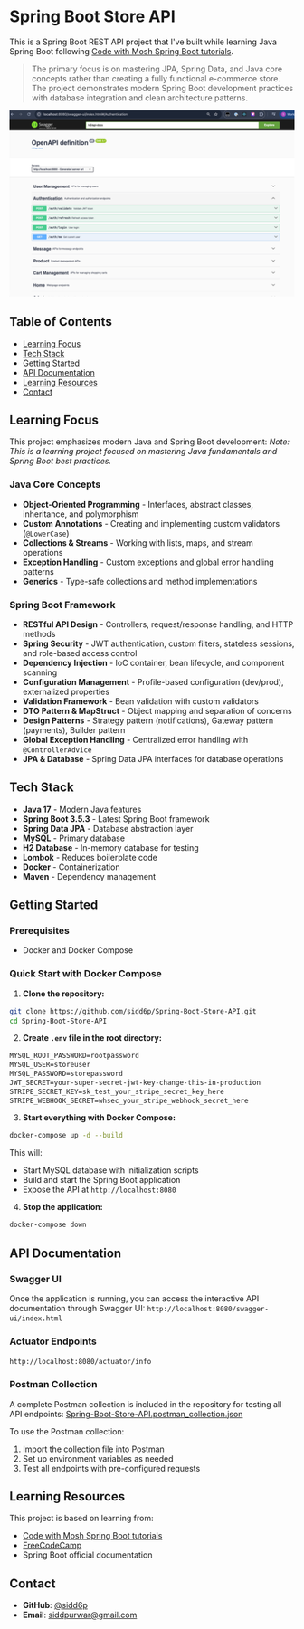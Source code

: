 # Spring Boot Store API

This is a Spring Boot REST API project that I've built while learning Java Spring Boot
following [Code with Mosh Spring Boot tutorials](https://members.codewithmosh.com/courses).
> The primary focus is on mastering JPA, Spring Data, and Java core concepts rather than creating a fully functional
> e-commerce store. The project demonstrates modern Spring Boot development practices with database integration and
> clean
> architecture patterns.

![img.png](Doc/img.png)

## Table of Contents

- [Learning Focus](#learning-focus)
- [Tech Stack](#tech-stack)
- [Getting Started](#getting-started)
- [API Documentation](#api-documentation)
- [Learning Resources](#learning-resources)
- [Contact](#contact)

## Learning Focus

This project emphasizes modern Java and Spring Boot development:
*Note: This is a learning project focused on mastering Java fundamentals and Spring Boot best practices.*


### Java Core Concepts
- **Object-Oriented Programming** - Interfaces, abstract classes, inheritance, and polymorphism
- **Custom Annotations** - Creating and implementing custom validators (`@LowerCase`)
- **Collections & Streams** - Working with lists, maps, and stream operations
- **Exception Handling** - Custom exceptions and global error handling patterns
- **Generics** - Type-safe collections and method implementations

### Spring Boot Framework
- **RESTful API Design** - Controllers, request/response handling, and HTTP methods
- **Spring Security** - JWT authentication, custom filters, stateless sessions, and role-based access control
- **Dependency Injection** - IoC container, bean lifecycle, and component scanning
- **Configuration Management** - Profile-based configuration (dev/prod), externalized properties
- **Validation Framework** - Bean validation with custom validators
- **DTO Pattern & MapStruct** - Object mapping and separation of concerns
- **Design Patterns** - Strategy pattern (notifications), Gateway pattern (payments), Builder pattern
- **Global Exception Handling** - Centralized error handling with `@ControllerAdvice`
- **JPA & Database** - Spring Data JPA interfaces for database operations



## Tech Stack

- **Java 17** - Modern Java features
- **Spring Boot 3.5.3** - Latest Spring Boot framework
- **Spring Data JPA** - Database abstraction layer
- **MySQL** - Primary database
- **H2 Database** - In-memory database for testing
- **Lombok** - Reduces boilerplate code
- **Docker** - Containerization
- **Maven** - Dependency management

## Getting Started

### Prerequisites

- Docker and Docker Compose

### Quick Start with Docker Compose

1. **Clone the repository:**

```bash
git clone https://github.com/sidd6p/Spring-Boot-Store-API.git
cd Spring-Boot-Store-API
```

2. **Create `.env` file in the root directory:**

```env
MYSQL_ROOT_PASSWORD=rootpassword
MYSQL_USER=storeuser
MYSQL_PASSWORD=storepassword
JWT_SECRET=your-super-secret-jwt-key-change-this-in-production
STRIPE_SECRET_KEY=sk_test_your_stripe_secret_key_here
STRIPE_WEBHOOK_SECRET=whsec_your_stripe_webhook_secret_here
```

3. **Start everything with Docker Compose:**

```bash
docker-compose up -d --build
```

This will:
- Start MySQL database with initialization scripts
- Build and start the Spring Boot application
- Expose the API at `http://localhost:8080`

4. **Stop the application:**

```bash
docker-compose down
```

## API Documentation

### Swagger UI

Once the application is running, you can access the interactive API documentation through Swagger UI:
`http://localhost:8080/swagger-ui/index.html`

### Actuator Endpoints

`http://localhost:8080/actuator/info`

### Postman Collection

A complete Postman collection is included in the repository for testing all API
endpoints: [Spring-Boot-Store-API.postman_collection.json](./Spring-Boot-Store-API.postman_collection.json)

To use the Postman collection:

1. Import the collection file into Postman
2. Set up environment variables as needed
3. Test all endpoints with pre-configured requests

## Learning Resources

This project is based on learning from:

- [Code with Mosh Spring Boot tutorials](https://members.codewithmosh.com/courses)
- [FreeCodeCamp](https://www.freecodecamp.org/)
- Spring Boot official documentation

## Contact

- **GitHub**: [@sidd6p](https://github.com/sidd6p)
- **Email**: siddpurwar@gmail.com
